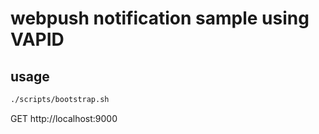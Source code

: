 # webpush notification sample using VAPID

## usage
``` sh
./scripts/bootstrap.sh
```

GET http://localhost:9000
